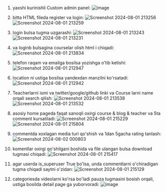 1. yaxshi kurinishli Custom admin panel:
![image](https://github.com/user-attachments/assets/bfe89db1-db59-4299-8b1d-121d1ab2509c)


2. bitta HTML fileda register va login:
![Screenshot 2024-08-01 213256](https://github.com/user-attachments/assets/2f21e506-f877-4b94-afe5-5c4f73f636c6)
![Screenshot 2024-08-01 213259](https://github.com/user-attachments/assets/e478663f-a3b5-4c54-b026-18c7d03c034d)


3. login bulsa tugma uzgarashi:
![Screenshot 2024-08-01 213243](https://github.com/user-attachments/assets/820bfa76-2622-497b-8cd1-02659c216aaa)
![Screenshot 2024-08-01 213231](https://github.com/user-attachments/assets/aabf2ae7-33b7-472f-8549-9c5d98132b53)

4. va loginb bulsagina courselar olish html i chiqadi:
![Screenshot 2024-08-01 213834](https://github.com/user-attachments/assets/a2cf6c28-f4cf-4fba-8578-0a396998f6f5)

5. telefon raqam va emailga bosilsa yozishga o'tib ketishi:
![Screenshot 2024-08-01 212947](https://github.com/user-attachments/assets/f98929d7-1250-4e96-a7de-8c9fddaa3b0b)

6. location ni ustiga bosilsa yandexdan manzilni ko'rsatadi:
![Screenshot 2024-08-01 212942](https://github.com/user-attachments/assets/04e3c8ae-6578-496f-9d8c-588e2cfa0bc9)

7. Teacherlarni ismi va twitter/google/github linki va Course larni name orqali search qilish:
![Screenshot 2024-08-01 213538](https://github.com/user-attachments/assets/b1e96324-1a8d-476b-9926-bd11564e9e71)
![Screenshot 2024-08-01 213532](https://github.com/user-attachments/assets/272e1d2d-1b20-4fe9-9454-75e2408fc05b)

8. asosiy home pageda faqat sanoqli oxirgi course & blog & teacher va 5ta comment kursatiladi:
![Screenshot 2024-08-01 215229](https://github.com/user-attachments/assets/f7b98cbe-2f04-46b6-862e-7da3922d89af)
![Screenshot 2024-08-01 215804](https://github.com/user-attachments/assets/cdaff807-2591-408a-b6f3-917363a1a9df)

9. commentda xoxlagan media turi qo'shish va 1dan 5gacha rating tanlash:
![Screenshot 2024-08-02 000803](https://github.com/user-attachments/assets/4ca12f6c-a4f2-452c-98cb-2a996e30415a)

10. komentlar oxirgi qo'shilgani boshida va file ulangan bulsa download tugmasi chiqadi:
![Screenshot 2024-08-01 215417](https://github.com/user-attachments/assets/a4d07e0c-6642-48e6-81ca-712d013e18d1)

11. agar userda is_superuser True bo'lsa, unda commentlarni o'chiradigan tugma chiqadi saytni o'zidan:
![Screenshot 2024-08-01 215129](https://github.com/user-attachments/assets/80570c35-8597-454e-b4ff-3b4df2ce9f3a)

12. categoriesda videolarni ko'rsa bo'ladi pauza tugmasini bosish orqali, ustiga bosilda detail page ga yuborvoradi:
![image](https://github.com/user-attachments/assets/00044ff1-43a1-41a4-96f9-24bca274cdd1)

